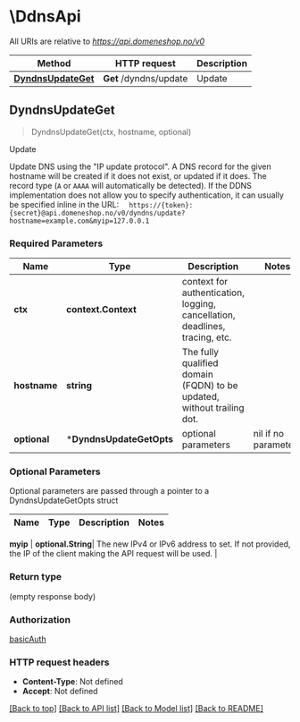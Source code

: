 # \DdnsApi

All URIs are relative to *https://api.domeneshop.no/v0*

Method | HTTP request | Description
------------- | ------------- | -------------
[**DyndnsUpdateGet**](DdnsApi.md#DyndnsUpdateGet) | **Get** /dyndns/update | Update



## DyndnsUpdateGet

> DyndnsUpdateGet(ctx, hostname, optional)

Update

Update DNS using the \"IP update protocol\".  A DNS record for the given hostname will be created if it does not exist, or updated if it does. The record type (`A` or `AAAA` will automatically be detected).  If the DDNS implementation does not allow you to specify authentication, it can usually be specified inline in the URL:    ```   https://{token}:{secret}@api.domeneshop.no/v0/dyndns/update?hostname=example.com&myip=127.0.0.1   ``` 

### Required Parameters


Name | Type | Description  | Notes
------------- | ------------- | ------------- | -------------
**ctx** | **context.Context** | context for authentication, logging, cancellation, deadlines, tracing, etc.
**hostname** | **string**| The fully qualified domain (FQDN) to be updated, without trailing dot. | 
 **optional** | ***DyndnsUpdateGetOpts** | optional parameters | nil if no parameters

### Optional Parameters

Optional parameters are passed through a pointer to a DyndnsUpdateGetOpts struct


Name | Type | Description  | Notes
------------- | ------------- | ------------- | -------------

 **myip** | **optional.String**| The new IPv4 or IPv6 address to set. If not provided, the IP of the client making the API request will be used. | 

### Return type

 (empty response body)

### Authorization

[basicAuth](../README.md#basicAuth)

### HTTP request headers

- **Content-Type**: Not defined
- **Accept**: Not defined

[[Back to top]](#) [[Back to API list]](../README.md#documentation-for-api-endpoints)
[[Back to Model list]](../README.md#documentation-for-models)
[[Back to README]](../README.md)


